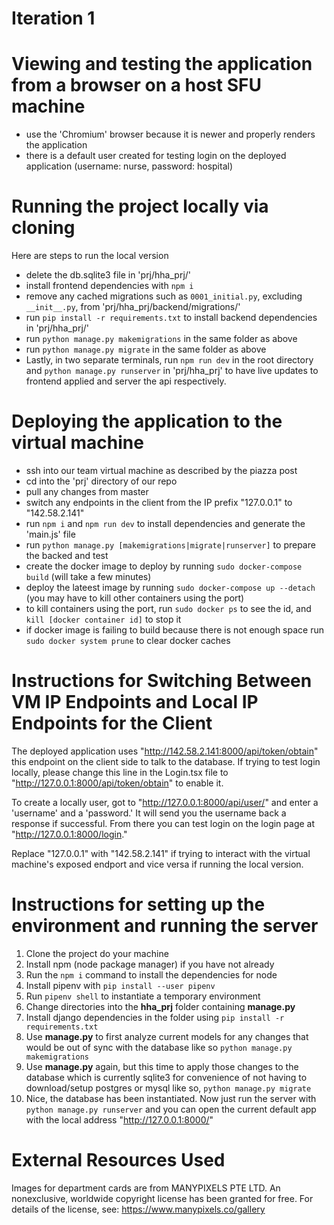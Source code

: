 # Iteration 1
# Viewing and testing the application from a browser on a host SFU machine
- use the 'Chromium' browser because it is newer and properly renders the application
- there is a default user created for testing login on the deployed application (username: nurse, password: hospital)

# Running the project locally via cloning
Here are steps to run the local version
- delete the db.sqlite3 file in 'prj/hha_prj/'
- install frontend dependencies with `npm i`
- remove any cached migrations such as `0001_initial.py`, excluding `__init__.py`, from 'prj/hha_prj/backend/migrations/'
- run `pip install -r requirements.txt` to install backend dependencies in 'prj/hha_prj/'
- run `python manage.py makemigrations` in the same folder as above
- run `python manage.py migrate` in the same folder as above
- Lastly, in two separate terminals, run `npm run dev` in the root directory and `python manage.py runserver` in 'prj/hha_prj' to have live updates to frontend applied and server the api respectively.

# Deploying the application to the virtual machine
- ssh into our team virtual machine as described by the piazza post
- cd into the 'prj' directory of our repo
- pull any changes from master
- switch any endpoints in the client from the IP prefix "127.0.0.1" to "142.58.2.141"
- run `npm i` and `npm run dev` to install dependencies and generate the 'main.js' file
- run `python manage.py [makemigrations|migrate|runserver]` to prepare the backed and test
- create the docker image to deploy by running `sudo docker-compose build` (will take a few minutes) 
- deploy the lateest image by running `sudo docker-compose up --detach` (you may have to kill other containers using the port)
- to kill containers using the port, run `sudo docker ps` to see the id, and `kill [docker container id]` to stop it
- if docker image is failing to build because there is not enough space run `sudo docker system prune` to clear docker caches

# Instructions for Switching Between VM IP Endpoints and Local IP Endpoints for the Client
The deployed application uses "http://142.58.2.141:8000/api/token/obtain" this endpoint on the client side to talk to the database. If trying to test login locally, please change this line in the Login.tsx file to "http://127.0.0.1:8000/api/token/obtain" to enable it. 

To create a locally user, got to "http://127.0.0.1:8000/api/user/" and enter a 'username' and a 'password.' It will send you the username back a response if successful. From there you can test login on the login page at "http://127.0.0.1:8000/login."

Replace "127.0.0.1" with "142.58.2.141" if trying to interact with the virtual machine's exposed endport and vice versa if running the local version.

# Instructions for setting up the environment and running the server
1. Clone the project do your machine
2. Install npm (node package manager) if you have not already
3. Run the `npm i` command to install the dependencies for node
4. Install pipenv with `pip install --user pipenv` 
5. Run `pipenv shell` to instantiate a temporary environment
6. Change directories into the **hha_prj** folder containing **manage.py**
7. Install django dependencies in the folder using `pip install -r requirements.txt`
8. Use **manage.py** to first analyze current models for any changes that would be out of sync with the database like so `python manage.py makemigrations`
9. Use **manage.py** again, but this time to apply those changes to the database which is currently sqlite3 for convenience of not having to download/setup postgres or mysql like so, `python manage.py migrate`
10. Nice, the database has been instantiated. Now just run the server with `python manage.py runserver` and you can open the current default app with the local address "http://127.0.0.1:8000/"

# External Resources Used
Images for department cards are from MANYPIXELS PTE LTD. An nonexclusive, worldwide copyright license has been granted for free. For details of the license, see: https://www.manypixels.co/gallery
 
